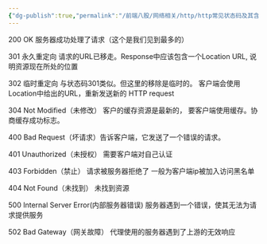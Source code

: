 ```yaml
---
{"dg-publish":true,"permalink":"/前端八股/网络相关/http/http常见状态码及其含义/","created":"2025-05-25T13:49:36.139+08:00","updated":"2025-06-14T23:37:54.560+08:00"}
---
```


200 OK 服务器成功处理了请求（这个是我们见到最多的）

301 永久重定向 请求的URL已移走。Response中应该包含一个Location URL, 说明资源现在所处的位置

302 临时重定向 与状态码301类似。但这里的移除是临时的。 客户端会使用Location中给出的URL，重新发送新的 HTTP request

304 Not Modified（未修改） 客户的缓存资源是最新的， 要客户端使用缓存。协商缓存成功标志。

400 Bad Request（坏请求）告诉客户端，它发送了一个错误的请求。

401 Unauthorized（未授权） 需要客户端对自己认证

403 Forbidden（禁止） 请求被服务器拒绝了 一般为客户端ip被加入访问黑名单

404 Not Found（未找到） 未找到资源

500 Internal Server Error(内部服务器错误) 服务器遇到一个错误，使其无法为请求提供服务

502 Bad Gateway（网关故障） 代理使用的服务器遇到了上游的无效响应